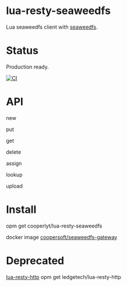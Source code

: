 # lua-resty-seaweedfs

Lua seaweedfs client with [seaweedfs](https://github.com/seaweedfs/seaweedfs).

Status
=======
Production ready.


[![CI](https://github.com/cooperlyt/lua-resty-seaweedfs/actions/workflows/seaweedfs-gateway.yml/badge.svg)](https://github.com/cooperlyt/lua-resty-seaweedfs/actions)


API
=======

new

put

get

delete

assign

lookup

upload


Install
=======
  opm get cooperlyt/lua-resty-seaweedfs

  docker image [coopersoft/seaweedfs-gateway](https://hub.docker.com/repository/docker/coopersoft/seaweedfs-gateway/general)

Deprecated
=======
  [lua-resty-http](https://github.com/ledgetech/lua-resty-http)
  opm get ledgetech/lua-resty-http